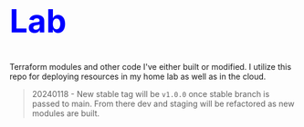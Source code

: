 # <span style="color: blue;"><h1>Lab </h1></span>

Terraform modules and other code I've either built or modified. I utilize this repo for deploying resources in my home lab as well as in the cloud.


>   20240118 -
New stable tag will  be `v1.0.0` once stable branch is passed to main. From there dev and staging will be refactored as new modules are built.


